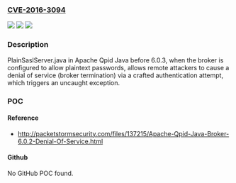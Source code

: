 ### [CVE-2016-3094](https://cve.mitre.org/cgi-bin/cvename.cgi?name=CVE-2016-3094)
![](https://img.shields.io/static/v1?label=Product&message=n%2Fa&color=blue)
![](https://img.shields.io/static/v1?label=Version&message=n%2Fa&color=blue)
![](https://img.shields.io/static/v1?label=Vulnerability&message=n%2Fa&color=brighgreen)

### Description

PlainSaslServer.java in Apache Qpid Java before 6.0.3, when the broker is configured to allow plaintext passwords, allows remote attackers to cause a denial of service (broker termination) via a crafted authentication attempt, which triggers an uncaught exception.

### POC

#### Reference
- http://packetstormsecurity.com/files/137215/Apache-Qpid-Java-Broker-6.0.2-Denial-Of-Service.html

#### Github
No GitHub POC found.

